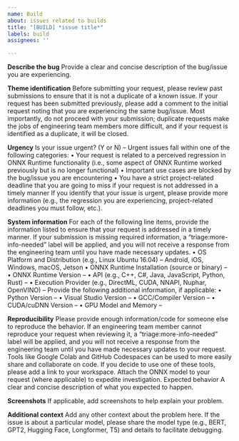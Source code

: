 ```yaml
---
name: Build
about: issues related to builds
title: "[BUILD] *issue title*"
labels: build
assignees: ''

---
```


**Describe the bug**
Provide a clear and concise description of the bug/issue you are experiencing.

**Theme identification**
Before submitting your request, please review past submissions to ensure that it is not a duplicate of a known issue.
If your request has been submitted previously, please add a comment to the initial request noting that you are experiencing the same bug/issue. Most importantly, do not proceed with your submission; duplicate requests make the jobs of engineering team members more difficult, and if your request is identified as a duplicate, it will be closed.

**Urgency**
Is your issue urgent? (Y or N) – 
Urgent issues fall within one of the following categories:
•	Your request is related to a perceived regression in ONNX Runtime functionality (i.e., some aspect of ONNX Runtime worked previously but is no longer functional)
•	Important use cases are blocked by the bug/issue you are encountering
•	You have a strict project-related deadline that you are going to miss if your request is not addressed in a timely manner
If you identify that your issue is urgent, please provide more information (e.g., the regression you are experiencing, project-related deadlines you must follow, etc.).

**System information**
For each of the following line items, provide the information listed to ensure that your request is addressed in a timely manner. If your submission is missing required information, a “triage:more-info-needed” label will be applied, and you will not receive a response from the engineering team until you have made necessary updates.
•	OS Platform and Distribution (e.g., Linux Ubuntu 16.04) – Android, iOS, Windows, macOS, Jetson
•	ONNX Runtime Installation (source or binary) – 
•	ONNX Runtime Version – 
•	API (e.g., C++, C#, Java, JavaScript, Python, Rust) – 
•	Execution Provider (e.g., DirectML, CUDA, NNAPI, Nuphar, OpenVINO) – 
Provide the following additional information, if applicable:
•	Python Version – 
•	Visual Studio Version – 
•	GCC/Compiler Version – 
•	CUDA/cuDNN Version – 
•	GPU Model and Memory – 

**Reproducibility**
Please provide enough information/code for someone else to reproduce the behavior. If an engineering team member cannot reproduce your request when reviewing it, a “triage:more-info-needed” label will be applied, and you will not receive a response from the engineering team until you have made necessary updates to your request.
Tools like Google Colab and GitHub Codespaces can be used to more easily share and collaborate on code. If you decide to use one of these tools, please add a link to your workspace.
Attach the ONNX model to your request (where applicable) to expedite investigation.
Expected behavior
A clear and concise description of what you expected to happen.

**Screenshots**
If applicable, add screenshots to help explain your problem.

**Additional context**
Add any other context about the problem here.
If the issue is about a particular model, please share the model type (e.g., BERT, GPT2, Hugging Face, Longformer, T5) and details to facilitate debugging.
